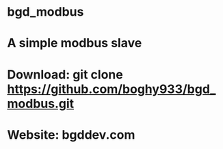 # bgd_modbus
# A simple modbus slave
# Download: git clone https://github.com/boghy933/bgd_modbus.git
# Website: bgddev.com
